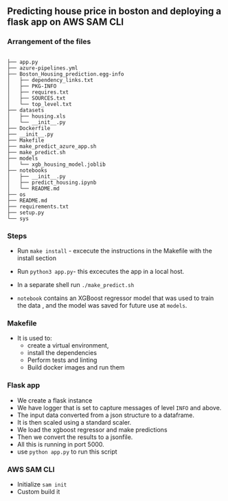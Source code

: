 ## Predicting house price in boston and deploying a flask app on AWS SAM CLI

### Arrangement of the files

```

├── app.py
├── azure-pipelines.yml
├── Boston_Housing_prediction.egg-info
│   ├── dependency_links.txt
│   ├── PKG-INFO
│   ├── requires.txt
│   ├── SOURCES.txt
│   └── top_level.txt
├── datasets
│   ├── housing.xls
│   └── __init__.py
├── Dockerfile
├── __init__.py
├── Makefile
├── make_predict_azure_app.sh
├── make_predict.sh
├── models
│   └── xgb_housing_model.joblib
├── notebooks
│   ├── __init__.py
│   ├── predict_housing.ipynb
│   └── README.md
├── os
├── README.md
├── requirements.txt
├── setup.py
└── sys

```
### Steps
- Run `make install` - excecute the instructions in the Makefile with the install section
- Run `python3 app.py`- this excecutes the app in a local host.
- In a separate shell run `./make_predict.sh`

- `notebook` contains an XGBoost regressor model that was used to train the data , and the model was saved for future use at `models`.

### Makefile
- It is used to:
    - create a virtual environment,
    - install the dependencies 
    - Perform tests and linting 
    - Build docker images and run them 

### Flask app
- We create a flask instance 
- We have logger that is set to capture messages of level `INFO` and above.
- The input data converted from a json structure to a dataframe.
- It  is then  scaled using a standard scaler.
- We load the xgboost regressor and make predictions 
- Then we convert the results to a jsonfile.
- All this is running in port 5000.
- use `python app.py` to run this script

### AWS SAM CLI 
- Initialize `sam init`
- Custom build it 